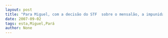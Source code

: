 ```yaml
---
layout: post
title: "Para Miguel, com a decisão do STF  sobre o mensalão, a impunidade está com os dias contados"
date: 2007-09-02
tags: esta,Miguel,Pará
author: None
---
```

 